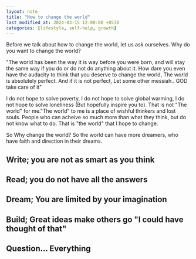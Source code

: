 ```yaml
---
layout: note
title: "How to change the world"
last_modified_at: 2024-03-15 12:00:00 +0530
categories: [lifestyle, self-help, growth]
---
```


Before we talk about how to change the world, let us ask ourselves. Why do you want to change the world?

"The world has been the way it is way before you were born, and will stay the same way if you do or do not do anything about it.
How dare you even have the audacity to think that you deserve to change the world, The world is absolutely perfect. And if it is not perfect, Let some other messiah.. GOD take care of it"

I do not hope to solve poverty, I do not hope to solve global warming, I do not hope to solve loneliness (But hopefully inspire you to).
That is not "The world" for me."The world" to me is a place of wishful thinkers and lost souls.
People who can acheive so much more than what they think, but do not know what to do.
That is "the world" that I hope to change.

So Why change the world? So the world can have more dreamers, who have faith and direction in their dreams. 

## Write; you are not as smart as you think

## Read; you do not have all the answers

## Dream; You are limited by your imagination 

## Build; Great ideas make others go "I could have thought of that"

## Question... Everything